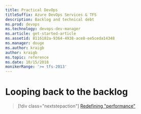 ```yaml
---
title: Practical DevOps
titleSuffix: Azure DevOps Services & TFS
description: Backlog and technical debt
ms.prod: devops
ms.technology: devops-dev-manager
ms.article: get-started-article
ms.assetid: 8116182a-9364-4938-ace8-ee5ceda14348
ms.manager: douge
ms.author: kraigb
author: kraigb
ms.topic: reference
ms.date: 10/15/2018
monikerRange: '>= tfs-2013'
---
```


# Looping back to the backlog


> [!div class="nextstepaction"]
> [Redefining "performance"](azure-devops-guide-for-managers-09-monitoring.md)
